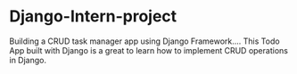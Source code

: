 # __Django-Intern-project__  
Building a CRUD task manager app using Django Framework....
This Todo App built with Django is a great to learn how to implement CRUD operations in Django.

